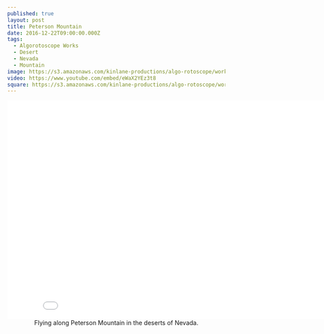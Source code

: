 ```yaml
---
published: true
layout: post
title: Peterson Mountain
date: 2016-12-22T09:00:00.000Z
tags:
  - Algorotoscope Works
  - Desert
  - Nevada
  - Mountain
image: https://s3.amazonaws.com/kinlane-productions/algo-rotoscope/working/peterson-mountain.png
video: https://www.youtube.com/embed/eWaX2YEz3t8
square: https://s3.amazonaws.com/kinlane-productions/algo-rotoscope/working/peterson-mountain-square.png
---
```

<center><iframe width="853" height="505" src="{{ page.video }}" frameborder="0" allowfullscreen></iframe></center>
<center>Flying along Peterson Mountain in the deserts of Nevada.</center>

